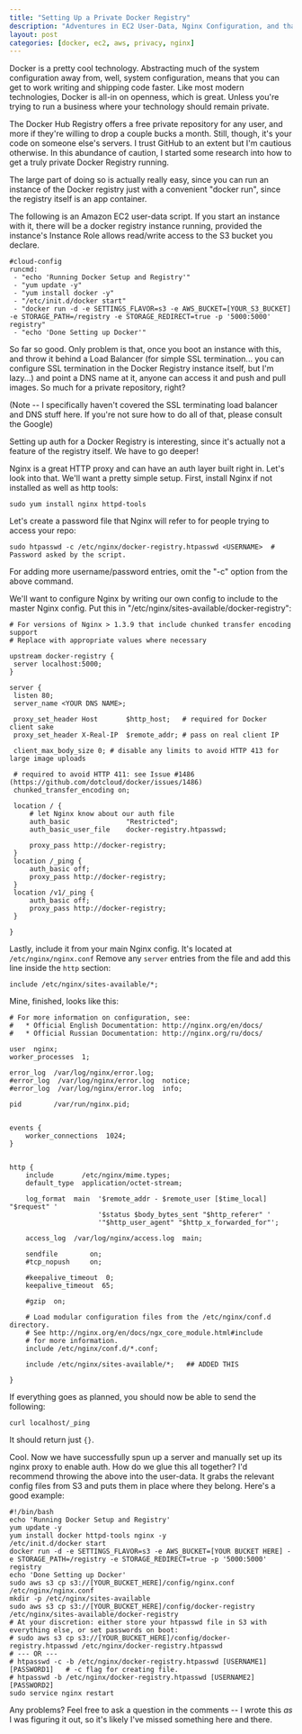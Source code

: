 ```yaml
---
title: "Setting Up a Private Docker Registry"
description: "Adventures in EC2 User-Data, Nginx Configuration, and that sweet, sweet Dockerized life."
layout: post
categories: [docker, ec2, aws, privacy, nginx]
---
```

Docker is a pretty cool technology. Abstracting much of the system configuration away from, well, system configuration, means that you can get to work writing and shipping code faster. Like most modern technologies, Docker is all-in on openness, which is great. Unless you're trying to run a business where your technology should remain private. 

The Docker Hub Registry offers a free private repository for any user, and more if they're willing to drop a couple bucks a month. Still, though, it's your code on someone else's servers. I trust GitHub to an extent but I'm cautious otherwise. In this abundance of caution, I started some research into how to get a truly private Docker Registry running.

The large part of doing so is actually really easy, since you can run an instance of the Docker registry just with a convenient "docker run", since the registry itself is an app container.

The following is an Amazon EC2 user-data script. If you start an instance with it, there will be a docker registry instance running, provided the instance's Instance Role allows read/write access to the S3 bucket you declare.

	#cloud-config
	runcmd:
	 - "echo 'Running Docker Setup and Registry'"
	 - "yum update -y"
	 - "yum install docker -y"
	 - "/etc/init.d/docker start"
	 - "docker run -d -e SETTINGS_FLAVOR=s3 -e AWS_BUCKET=[YOUR_S3_BUCKET] -e STORAGE_PATH=/registry -e STORAGE_REDIRECT=true -p '5000:5000' registry"
	 - "echo 'Done Setting up Docker'"

So far so good. Only problem is that, once you boot an instance with this, and throw it behind a Load Balancer (for simple SSL termination... you can configure SSL termination in the Docker Registry instance itself, but I'm lazy...) and point a DNS name at it, anyone can access it and push and pull images. So much for a private repository, right?

(Note -- I specifically haven't covered the SSL terminating load balancer and DNS stuff here. If you're not sure how to do all of that, please consult the Google)

Setting up auth for a Docker Registry is interesting, since it's actually not a feature of the registry itself. We have to go deeper!

Nginx is a great HTTP proxy and can have an auth layer built right in. Let's look into that. We'll want a pretty simple setup. First, install Nginx if not installed as well as http tools:

	sudo yum install nginx httpd-tools

Let's create a password file that Nginx will refer to for people trying to access your repo:

	sudo htpasswd -c /etc/nginx/docker-registry.htpasswd <USERNAME>  # Password asked by the script.

For adding more username/password entries, omit the "-c" option from the above command.

We'll want to configure Nginx by writing our own config to include to the master Nginx config. Put this in "/etc/nginx/sites-available/docker-registry":

	# For versions of Nginx > 1.3.9 that include chunked transfer encoding support
	# Replace with appropriate values where necessary

	upstream docker-registry {
	 server localhost:5000;
	}

	server {
	 listen 80;
	 server_name <YOUR DNS NAME>;

	 proxy_set_header Host       $http_host;   # required for Docker client sake
	 proxy_set_header X-Real-IP  $remote_addr; # pass on real client IP

	 client_max_body_size 0; # disable any limits to avoid HTTP 413 for large image uploads

	 # required to avoid HTTP 411: see Issue #1486 (https://github.com/dotcloud/docker/issues/1486)
	 chunked_transfer_encoding on;

	 location / {
	     # let Nginx know about our auth file
	     auth_basic              "Restricted";
	     auth_basic_user_file    docker-registry.htpasswd;

	     proxy_pass http://docker-registry;
	 }
	 location /_ping {
	     auth_basic off;
	     proxy_pass http://docker-registry;
	 }
	 location /v1/_ping {
	     auth_basic off;
	     proxy_pass http://docker-registry;
	 }

	}


Lastly, include it from your main Nginx config. It's located at `/etc/nginx/nginx.conf` Remove any `server` entries from the file and add this line inside the `http` section:

	include /etc/nginx/sites-available/*;

Mine, finished, looks like this:

	# For more information on configuration, see:
	#   * Official English Documentation: http://nginx.org/en/docs/
	#   * Official Russian Documentation: http://nginx.org/ru/docs/

	user  nginx;
	worker_processes  1;

	error_log  /var/log/nginx/error.log;
	#error_log  /var/log/nginx/error.log  notice;
	#error_log  /var/log/nginx/error.log  info;

	pid        /var/run/nginx.pid;


	events {
	    worker_connections  1024;
	}


	http {
	    include       /etc/nginx/mime.types;
	    default_type  application/octet-stream;

	    log_format  main  '$remote_addr - $remote_user [$time_local] "$request" '
	                      '$status $body_bytes_sent "$http_referer" '
	                      '"$http_user_agent" "$http_x_forwarded_for"';

	    access_log  /var/log/nginx/access.log  main;

	    sendfile        on;
	    #tcp_nopush     on;

	    #keepalive_timeout  0;
	    keepalive_timeout  65;

	    #gzip  on;

	    # Load modular configuration files from the /etc/nginx/conf.d directory.
	    # See http://nginx.org/en/docs/ngx_core_module.html#include
	    # for more information.
	    include /etc/nginx/conf.d/*.conf;

	    include /etc/nginx/sites-available/*;   ## ADDED THIS

	}

If everything goes as planned, you should now be able to send the following:

	curl localhost/_ping

It should return just `{}`. 

Cool. Now we have successfully spun up a server and manually set up its nginx proxy to enable auth. How do we glue this all together? I'd recommend throwing the above into the user-data. It grabs the relevant config files from S3 and puts them in place where they belong. Here's a good example:

	#!/bin/bash
	echo 'Running Docker Setup and Registry'
	yum update -y
	yum install docker httpd-tools nginx -y
	/etc/init.d/docker start
	docker run -d -e SETTINGS_FLAVOR=s3 -e AWS_BUCKET=[YOUR BUCKET HERE] -e STORAGE_PATH=/registry -e STORAGE_REDIRECT=true -p '5000:5000' registry
	echo 'Done Setting up Docker'
	sudo aws s3 cp s3://[YOUR_BUCKET_HERE]/config/nginx.conf /etc/nginx/nginx.conf
	mkdir -p /etc/nginx/sites-available
	sudo aws s3 cp s3://[YOUR_BUCKET_HERE]/config/docker-registry /etc/nginx/sites-available/docker-registry
	# At your discretion: either store your htpasswd file in S3 with everything else, or set passwords on boot:
	# sudo aws s3 cp s3://[YOUR_BUCKET_HERE]/config/docker-registry.htpasswd /etc/nginx/docker-registry.htpasswd
	# --- OR ---
	# htpasswd -c -b /etc/nginx/docker-registry.htpasswd [USERNAME1] [PASSWORD1]   # -c flag for creating file.
	# htpasswd -b /etc/nginx/docker-registry.htpasswd [USERNAME2] [PASSWORD2]
	sudo service nginx restart

	

Any problems? Feel free to ask a question in the comments -- I wrote this _as_ I was figuring it out, so it's likely I've missed something here and there.
